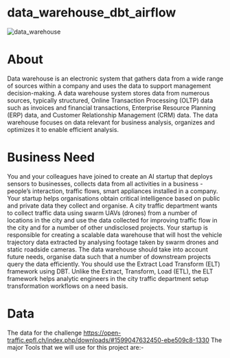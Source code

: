 # data_warehouse_dbt_airflow
![data_warehouse](https://miro.medium.com/max/1400/1*C30qzgp75f8ACyqvlxTbfA.png)

# About
Data warehouse is an electronic system that gathers data from a wide range of sources within a company and uses the data to support management decision-making.
A data warehouse system stores data from numerous sources, typically structured, Online Transaction Processing (OLTP) data such as invoices and financial transactions, Enterprise Resource Planning (ERP) data, and Customer Relationship Management (CRM) data. The data warehouse focuses on data relevant for business analysis, organizes and optimizes it to enable efficient analysis.
# Business Need
You and your colleagues have joined to create an AI startup that deploys sensors to businesses, collects data from all activities in a business - people’s interaction, traffic flows, smart appliances installed in a company. Your startup helps organisations obtain critical intelligence based on public and private data they collect and organise. 
A city traffic department wants to collect traffic data using swarm UAVs (drones) from a number of locations in the city and use the data collected for improving traffic flow in the city and for a number of other undisclosed projects. Your startup is responsible for creating a scalable data warehouse that will host the vehicle trajectory data extracted by analysing footage taken by swarm drones and static roadside cameras. 
The data warehouse should take into account future needs, organise data such that a number of downstream projects query the data efficiently. You should use the Extract Load Transform (ELT) framework using DBT.  Unlike the Extract, Transform, Load (ETL), the ELT framework helps analytic engineers in the city traffic department setup transformation workflows on a need basis.

# Data
The data for the challenge https://open-traffic.epfl.ch/index.php/downloads/#1599047632450-ebe509c8-1330
The major Tools that we will use for this project are:-
